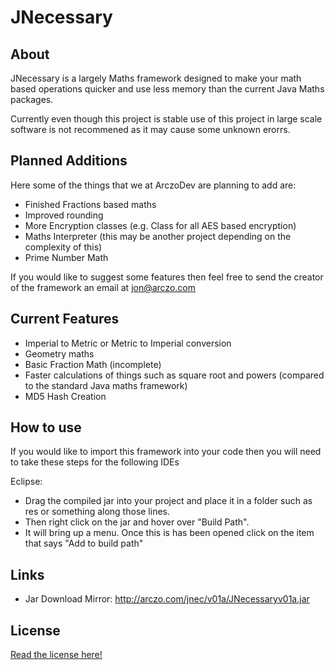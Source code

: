 # JNecessary

About
------
JNecessary is a largely Maths framework designed to make your math based operations quicker and use less memory than the current
Java Maths packages.

Currently even though this project is stable use of this project in large scale software is not recommened as it may cause some unknown erorrs.

Planned Additions
------------
Here some of the things that we at ArczoDev are planning to add are:
 - Finished Fractions based maths
 - Improved rounding
 - More Encryption classes (e.g. Class for all AES based encryption)
 - Maths Interpreter (this may be another project depending on the complexity of this)
 - Prime Number Math

If you would like to suggest some features then feel free to send the creator of the framework an email at jon@arczo.com

Current Features
-------------
 - Imperial to Metric or Metric to Imperial conversion
 - Geometry maths
 - Basic Fraction Math (incomplete)
 - Faster calculations of things such as square root and powers (compared to the standard Java maths framework)
 - MD5 Hash Creation

How to use
-----------
If you would like to import this framework into your code then you will need to take these steps for the following IDEs

Eclipse:
 - Drag the compiled jar into your project and place it in a folder such as res or something along those lines.
 - Then right click on the jar and hover over "Build Path".
 - It will bring up a menu. Once this is has been opened click on the item that says "Add to build path"

Links
--------
 - Jar Download Mirror: http://arczo.com/jnec/v01a/JNecessaryv01a.jar
 
License
--------
[Read the license here!](license.text)
